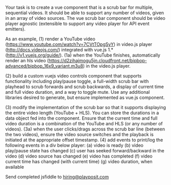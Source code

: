 Your task is to create a vue component that is a scrub bar for multiple, sequential videos. It should be able to support any number of videos, given in an array of video sources. The vue scrub bar component should be video player agnostic (extensible to support any video player for API event emitters).

As an example,
(1) render a YouTube video (https://www.youtube.com/watch?v=7CVtTOpgSyY) in video.js player (http://docs.videojs.com/) integrated with vue.js 1.* (http://v1.vuejs.org/guide/).
(1a) when the YouTube finishes, automatically render an hls video (https://d2zihajmogu5jn.cloudfront.net/bipbop-advanced/bipbop_16x9_variant.m3u8) in the video.js player.

(2) build a custom vuejs video controls component that supports functionality including play/pause toggle, a full-width scrub bar with playhead to scrub forwards and scrub backwards, a display of current time and full video duration, and a way to toggle mute. Use any additional libraries desired to generate, but ensure implemented as vue.js component.


(3) modify the implementation of the scrub bar so that it supports displaying the entire video length (YouTube + HLS). You can store the durations in a data object fed into the component. Ensure that the current time and full video duration is a combination of the YouTube and HLS (or any number of videos).
(3a) when the user clicks/drags across the scrub bar line (between the two videos), ensure the video source switches and the playback is initiated at the appropriate offset timestamp.
(4) add events to print/log the following events in a div below player:
  (a) video is ready
  (b) video play/pause state has changed
  (c) user has seeked forward/backward in the video
  (d) video source has changed
  (e) video has completed
  (f) video current time has changed (with current time)
  (g) video duration, when available

Send completed jsfiddle to hiring@playposit.com  
